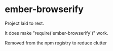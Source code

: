 ember-browserify
================

Project laid to rest.

It does make "require('ember-browserify')" work.

Removed from the npm registry to reduce clutter
